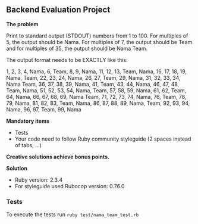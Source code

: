 ## **Backend Evaluation Project**

**The problem**

Print to standard output (STDOUT) numbers from 1 to 100. For multiples of 5, the output should be Nama. For multiples of 7, the output should be Team and for multiples of 35, the output should be Nama Team.

The output format needs to be EXACTLY like this:

1, 2, 3, 4, Nama, 6, Team, 8, 9, Nama, 11, 12, 13, Team, Nama, 16, 17, 18, 19, Nama, Team, 22, 23, 24, Nama, 26, 27, Team, 29, Nama, 31, 32, 33, 34, Nama Team, 36, 37, 38, 39, Nama, 41, Team, 43, 44, Nama, 46, 47, 48, Team, Nama, 51, 52, 53, 54, Nama, Team, 57, 58, 59, Nama, 61, 62, Team, 64, Nama, 66, 67, 68, 69, Nama Team, 71, 72, 73, 74, Nama, 76, Team, 78, 79, Nama, 81, 82, 83, Team, Nama, 86, 87, 88, 89, Nama, Team, 92, 93, 94, Nama, 96, 97, Team, 99, Nama

**Mandatory items**

- Tests
- Your code need to follow Ruby community styleguide (2 spaces instead of tabs, ...)

**Creative solutions achieve bonus points.**

**Solution**

- Ruby version: 2.3.4
- For styleguide used Rubocop version: 0.76.0

### Tests
To execute the tests run 
`ruby test/nama_team_test.rb`